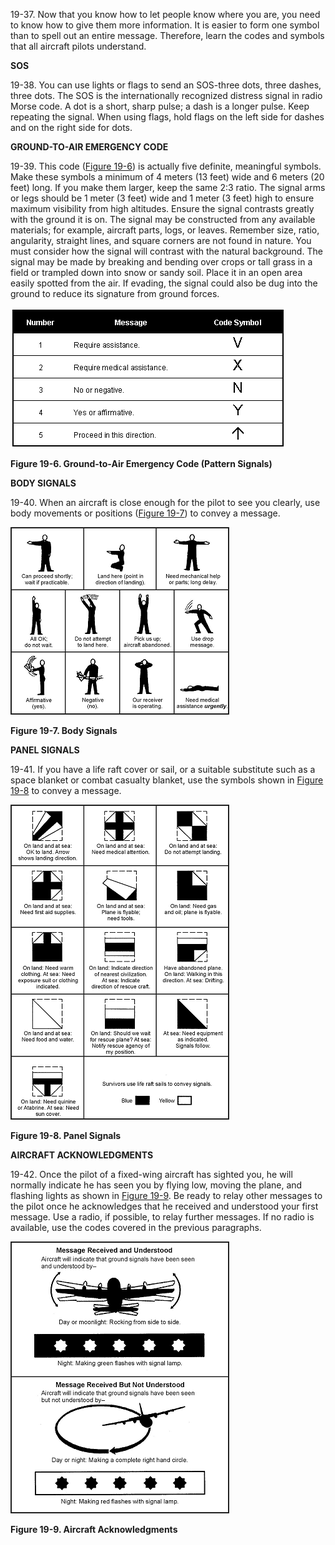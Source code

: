 
19-37\. Now that you know how to let people know where you are, you need to know how to give them more information. It is easier to form one symbol than to spell out an entire message. Therefore, learn the codes and symbols that all aircraft pilots understand.

**SOS**

19-38\. You can use lights or flags to send an SOS-three dots, three dashes, three dots. The SOS is the internationally recognized distress signal in radio Morse code. A dot is a short, sharp pulse; a dash is a longer pulse. Keep repeating the signal. When using flags, hold flags on the left side for dashes and on the right side for dots.

**GROUND-TO-AIR EMERGENCY CODE**

19-39\. This code ([Figure 19-6](#fig19-6)) is actually five definite, meaningful symbols. Make these symbols a minimum of 4 meters (13 feet) wide and 6 meters (20 feet) long. If you make them larger, keep the same 2:3 ratio. The signal arms or legs should be 1 meter (3 feet) wide and 1 meter (3 feet) high to ensure maximum visibility from high altitudes. Ensure the signal contrasts greatly with the ground it is on. The signal may be constructed from any available materials; for example, aircraft parts, logs, or leaves. Remember size, ratio, angularity, straight lines, and square corners are not found in nature. You must consider how the signal will contrast with the natural background. The signal may be made by breaking and bending over crops or tall grass in a field or trampled down into snow or sandy soil. Place it in an open area easily spotted from the air. If evading, the signal could also be dug into the ground to reduce its signature from ground forces.

<a name="fig19-6"></a>![Figure 19-6\. Ground-to-Air Emergency Code (Pattern Signals)](fig19-06.png)

**Figure 19-6\. Ground-to-Air Emergency Code (Pattern Signals)**

**BODY SIGNALS**

19-40\. When an aircraft is close enough for the pilot to see you clearly, use body movements or positions ([Figure 19-7](#fig19-7)) to convey a message.

<a name="fig19-7"></a>![Figure 19-7\. Body Signals](fig19-07.png)

**Figure 19-7\. Body Signals**

**PANEL SIGNALS**

19-41\. If you have a life raft cover or sail, or a suitable substitute such as a space blanket or combat casualty blanket, use the symbols shown in [Figure 19-8](#fig19-8) to convey a message.

<a name="fig19-8"></a>![Figure 19-8\. Panel Signals](fig19-08.png)

**Figure 19-8\. Panel Signals**

**AIRCRAFT ACKNOWLEDGMENTS**

19-42\. Once the pilot of a fixed-wing aircraft has sighted you, he will normally indicate he has seen you by flying low, moving the plane, and flashing lights as shown in [Figure 19-9](#fig19-9). Be ready to relay other messages to the pilot once he acknowledges that he received and understood your first message. Use a radio, if possible, to relay further messages. If no radio is available, use the codes covered in the previous paragraphs.

<a name="fig19-9"></a>![Figure 19-9\. Aircraft Acknowledgments](fig19-09.png)

**Figure 19-9\. Aircraft Acknowledgments**
